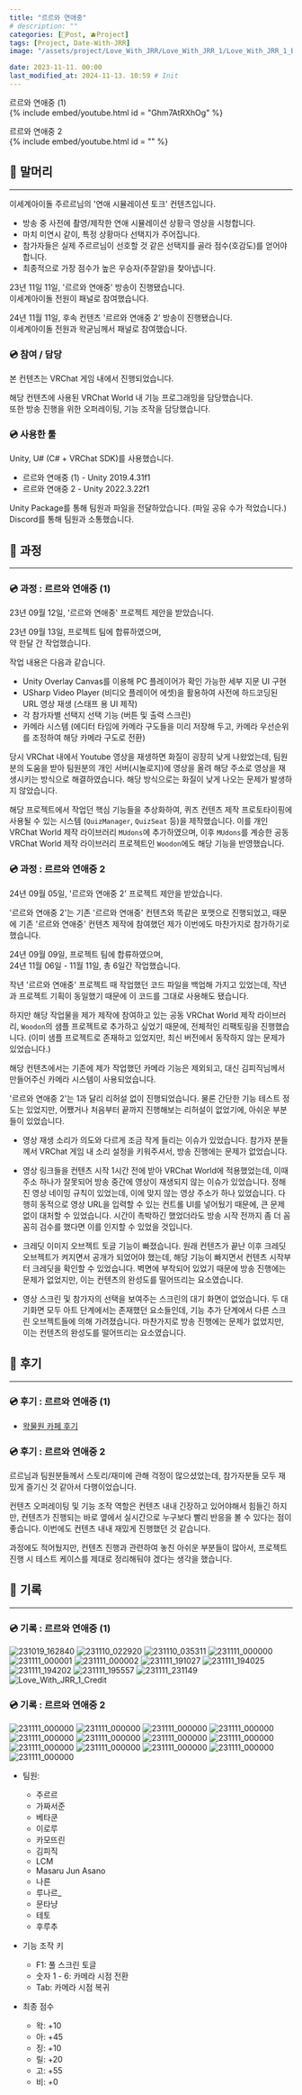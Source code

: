 ```yaml
---
title: "르르와 연애중"
# description: ""
categories: [📀Post, 🫐Project]
tags: [Project, Date-With-JRR]
image: "/assets/project/Love_With_JRR/Love_With_JRR_1/Love_With_JRR_1_Banner.png"

date: 2023-11-11. 00:00
last_modified_at: 2024-11-13. 10:59 # Init
---
```


르르와 연애중 (1)  
{% include embed/youtube.html id = "Ghm7AtRXhOg" %}

르르와 연애중 2  
{% include embed/youtube.html id = "" %}

## 📀 말머리

---

이세계아이돌 주르르님의 '연애 시뮬레이션 토크' 컨텐츠입니다.  

- 방송 중 사전에 촬영/제작한 연애 시뮬레이션 상황극 영상을 시청합니다.
- 마치 미연시 같이, 특정 상황마다 선택지가 주어집니다.
- 참가자들은 실제 주르르님이 선호할 것 같은 선택지를 골라 점수(호감도)를 얻어야 합니다.
- 최종적으로 가장 점수가 높은 우승자(주잘알)을 찾아냅니다.

23년 11일 11일, '르르와 연애중' 방송이 진행됐습니다.  
이세계아이돌 전원이 패널로 참여했습니다.  

24년 11월 11일, 후속 컨텐츠 '르르와 연애중 2' 방송이 진행됐습니다.  
이세계아이돌 전원과 왁굳님께서 패널로 참여했습니다.  

### 💿 참여 / 담당

본 컨텐츠는 VRChat 게임 내에서 진행되었습니다.  

해당 컨텐츠에 사용된 VRChat World 내 기능 프로그래밍을 담당했습니다.  
또한 방송 진행을 위한 오퍼레이팅, 기능 조작을 담당했습니다.  

### 💿 사용한 툴

Unity, U# (C# + VRChat SDK)를 사용했습니다.  

- 르르와 연애중 (1) - Unity 2019.4.31f1
- 르르와 연애중 2 - Unity 2022.3.22f1  

Unity Package를 통해 팀원과 파일을 전달하았습니다. (파일 공유 수가 적었습니다.)  
Discord를 통해 팀원과 소통했습니다.  

## 📀 과정

---

### 💿 과정 : 르르와 연애중 (1)

23년 09월 12일, '르르와 연애중' 프로젝트 제안을 받았습니다.  

23년 09월 13일, 프로젝트 팀에 합류하였으며,  
약 한달 간 작업했습니다.  

작업 내용은 다음과 같습니다.  

- Unity Overlay Canvas를 이용해 PC 플레이어가 확인 가능한 세부 지문 UI 구현
- USharp Video Player (비디오 플레이어 에셋)을 활용하여 사전에 하드코딩된 URL 영상 재생 (스태프 용 UI 제작)
- 각 참가자별 선택지 선택 기능 (버튼 및 출력 스크린)
- 카메라 시스템 (에디터 타임에 카메라 구도들을 미리 저장해 두고, 카메라 우선순위를 조정하여 해당 카메라 구도로 전환)

당시 VRChat 내에서 Youtube 영상을 재생하면 화질이 굉장히 낮게 나왔었는데, 팀원 분의 도움을 받아 팀원분의 개인 서버(시놀로지)에 영상을 올려 해당 주소로 영상을 재생시키는 방식으로 해결하였습니다. 해당 방식으로는 화질이 낮게 나오는 문제가 발생하지 않았습니다.  

해당 프로젝트에서 작업던 핵심 기능들을 추상화하여, 퀴즈 컨텐츠 제작 프로토타이핑에 사용될 수 있는 시스템 (`QuizManager`, `QuizSeat` 등)을 제작했습니다. 이를 개인 VRChat World 제작 라이브러리 `MUdons`에 추가하였으며, 이후 `MUdons`를 계승한 공동 VRChat World 제작 라이브러리 프로젝트인 `Woodon`에도 해당 기능을 반영했습니다.  

### 💿 과정 : 르르와 연애중 2

24년 09월 05일, '르르와 연애중 2' 프로젝트 제안을 받았습니다.  

'르르와 연애중 2'는 기존 '르르와 연애중' 컨텐츠와 똑같은 포맷으로 진행되었고, 때문에 기존 '르르와 연애중' 컨텐츠 제작에 참여했던 제가 이번에도 마찬가지로 참가하기로 했습니다.  

24년 09월 09일, 프로젝트 팀에 합류하였으며,  
24년 11월 06일 - 11월 11일, 총 6일간 작업했습니다.  

작년 '르르와 연애중' 프로젝트 때 작업했던 코드 파일을 백업해 가지고 있었는데, 작년과 프로젝트 기획이 동일했기 때문에 이 코드를 그대로 사용해도 됐습니다.  

하지만 해당 작업물을 제가 제작에 참여하고 있는 공동 VRChat World 제작 라이브러리, `Woodon`의 샘플 프로젝트로 추가하고 싶었기 때문에, 전체적인 리팩토링을 진행했습니다. (이미 샘플 프로젝트로 존재하고 있었지만, 최신 버전에서 동작하지 않는 문제가 있었습니다.)  

해당 컨텐츠에서는 기존에 제가 작업했던 카메라 기능은 제외되고, 대신 김피직님께서 만들어주신 카메라 시스템이 사용되었습니다.  

'르르와 연애중 2'는 1과 달리 리허설 없이 진행되었습니다. 물론 간단한 기능 테스트 정도는 있었지만, 어쨌거나 처음부터 끝까지 진행해보는 리허설이 없었기에, 아쉬운 부분들이 있었습니다.  

- 영상 재생 소리가 의도와 다르게 조금 작게 들리는 이슈가 있었습니다. 참가자 분들께서 VRChat 게임 내 소리 설정을 키워주셔서, 방송 진행에는 문제가 없었습니다.

- 영상 링크들을 컨텐츠 시작 1시간 전에 받아 VRChat World에 적용했었는데, 이때 주소 하나가 잘못되어 방송 중간에 영상이 재생되지 않는 이슈가 있었습니다. 정해진 영상 네이밍 규칙이 있었는데, 이에 맞지 않는 영상 주소가 하나 있었습니다. 다행히 동적으로 영상 URL을 입력할 수 있는 컨트롤 UI를 넣어뒀기 때문에, 큰 문제 없이 대처할 수 있었습니다. 시간이 촉박하긴 했었더라도 방송 시작 전까지 좀 더 꼼꼼히 검수를 했다면 이를 인지할 수 있었을 것입니다.

- 크레딧 이미지 오브젝트 토글 기능이 빠졌습니다. 원래 컨텐츠가 끝난 이후 크레딧 오브젝트가 켜지면서 공개가 되었어야 했는데, 해당 기능이 빠지면서 컨텐츠 시작부터 크레딧을 확인할 수 있었습니다. 벽면에 부착되어 있었기 때문에 방송 진행에는 문제가 없었지만, 이는 컨텐츠의 완성도를 떨어뜨리는 요소였습니다.

- 영상 스크린 및 참가자의 선택을 보여주는 스크린의 대기 화면이 없었습니다. 두 대기화면 모두 아트 단계에서는 존재했던 요소들인데, 기능 추가 단계에서 다른 스크린 오브젝트들에 의해 가려졌습니다. 마찬가지로 방송 진행에는 문제가 없었지만, 이는 컨텐츠의 완성도를 떨어뜨리는 요소였습니다.

## 📀 후기

---

### 💿 후기 : 르르와 연애중 (1)

- [왁물원 카페 후기](https://cafe.naver.com/steamindiegame/13644167)

### 💿 후기 : 르르와 연애중 2

르르님과 팀원분들께서 스토리/재미에 관해 걱정이 많으셨었는데, 참가자분들 모두 재밌게 즐기신 것 같아서 다행이었습니다.  

컨텐츠 오퍼레이팅 및 기능 조작 역할은 컨텐츠 내내 긴장하고 있어야해서 힘들긴 하지만, 컨텐츠가 진행되는 바로 옆에서 실시간으로 누구보다 빨리 반응을 볼 수 있다는 점이 좋습니다. 이번에도 컨텐츠 내내 재밌게 진행했던 것 같습니다.  

과정에도 적어뒀지만, 컨텐츠 진행과 관련하여 놓친 아쉬운 부분들이 많아서, 프로젝트 진행 시 테스트 케이스를 제대로 정리해둬야 겠다는 생각을 했습니다.  

## 📀 기록

---

### 💿 기록 : 르르와 연애중 (1)

![231019_162840](/assets/project/Love_With_JRR/Love_With_JRR_1/231019_162840.png)
![231110_022920](/assets/project/Love_With_JRR/Love_With_JRR_1/231110_022920.png)
![231110_035311](/assets/project/Love_With_JRR/Love_With_JRR_1/231110_035311.png)
![231111_000000](/assets/project/Love_With_JRR/Love_With_JRR_1/231111_000000.png)
![231111_000001](/assets/project/Love_With_JRR/Love_With_JRR_1/231111_000001.png)
![231111_000002](/assets/project/Love_With_JRR/Love_With_JRR_1/231111_000002.jpg)
![231111_191027](/assets/project/Love_With_JRR/Love_With_JRR_1/231111_191027.png)
![231111_194025](/assets/project/Love_With_JRR/Love_With_JRR_1/231111_194025.png)
![231111_194202](/assets/project/Love_With_JRR/Love_With_JRR_1/231111_194202.png)
![231111_195557](/assets/project/Love_With_JRR/Love_With_JRR_1/231111_195557.png)
![231111_231149](/assets/project/Love_With_JRR/Love_With_JRR_1/231111_231149.png)
![Love_With_JRR_1_Credit](/assets/project/Love_With_JRR/Love_With_JRR_1/Love_With_JRR_1_Credit.png)

### 💿 기록 : 르르와 연애중 2

![231111_000000](/assets/project/Love_With_JRR/Love_With_JRR_2/241111_173316.png)
![231111_000000](/assets/project/Love_With_JRR/Love_With_JRR_2/241111_192856.png)
![231111_000000](/assets/project/Love_With_JRR/Love_With_JRR_2/241111_210424.png)
![231111_000000](/assets/project/Love_With_JRR/Love_With_JRR_2/241111_211304.png)
![231111_000000](/assets/project/Love_With_JRR/Love_With_JRR_2/241111_213120.png)
![231111_000000](/assets/project/Love_With_JRR/Love_With_JRR_2/241111_222548.png)
![231111_000000](/assets/project/Love_With_JRR/Love_With_JRR_2/241111_222558.png)
![231111_000000](/assets/project/Love_With_JRR/Love_With_JRR_2/241111_233618.png)
![231111_000000](/assets/project/Love_With_JRR/Love_With_JRR_2/241111_235036.png)
![231111_000000](/assets/project/Love_With_JRR/Love_With_JRR_2/241111_235336.png)
![231111_000000](/assets/project/Love_With_JRR/Love_With_JRR_2/241112_110858.png)
![231111_000000](/assets/project/Love_With_JRR/Love_With_JRR_2/241113_103420.png)
![231111_000000](/assets/project/Love_With_JRR/Love_With_JRR_2/Love_With_JRR_2_Credit.jpg)

- 팀원:
  - 주르르
  - 가짜서준
  - 베타쿤
  - 이로루
  - 카모뜨린
  - 김피직
  - LCM
  - Masaru Jun Asano
  - 나른
  - 루나르_
  - 문타냥
  - 테토
  - 후루추

- 기능 조작 키
  - F1: 풀 스크린 토글
  - 숫자 1 - 6: 카메라 시점 전환
  - Tab: 카메라 시점 복귀

- 최종 점수
  - 왁: +10
  - 아: +45
  - 징: +10
  - 릴: +20
  - 고: +55
  - 비: +0

